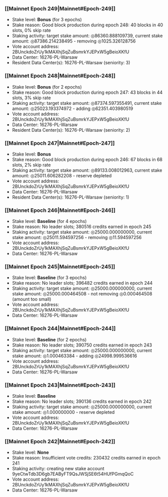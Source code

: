 ### [[Mainnet Epoch 249|Mainnet#Epoch-249]]
* Stake level: **Bonus** (for 3 epochs)
* Stake reason: Good block production during epoch 248: 40 blocks in 40 slots, 0% skip rate
* Staking activity: target stake amount: ◎86360.888109739, current stake amount: ◎87386.214238495 - removing ◎1025.326128756
* Vote account address: 2BUnckdoZrUy1kMAXhjSqZuBsmrkYJEPxW5gBeioXKfU
* Data Center: 16276-PL-Warsaw
* Resident Data Center(s): 16276-PL-Warsaw (seniority: 3)
### [[Mainnet Epoch 248|Mainnet#Epoch-248]]
* Stake level: **Bonus** (for 2 epochs)
* Stake reason: Good block production during epoch 247: 43 blocks in 44 slots, 3% skip rate
* Staking activity: target stake amount: ◎87374.597355491, current stake amount: ◎25023.193374972 - adding ◎62351.403980519
* Vote account address: 2BUnckdoZrUy1kMAXhjSqZuBsmrkYJEPxW5gBeioXKfU
* Data Center: 16276-PL-Warsaw
* Resident Data Center(s): 16276-PL-Warsaw (seniority: 2)
### [[Mainnet Epoch 247|Mainnet#Epoch-247]]
* Stake level: **Bonus**
* Stake reason: Good block production during epoch 246: 67 blocks in 68 slots, 2% skip rate
* Staking activity: target stake amount: ◎89133.008012963, current stake amount: ◎25011.606282208 - reserve depleted
* Vote account address: 2BUnckdoZrUy1kMAXhjSqZuBsmrkYJEPxW5gBeioXKfU
* Data Center: 16276-PL-Warsaw
* Resident Data Center(s): 16276-PL-Warsaw (seniority: 1)
### [[Mainnet Epoch 246|Mainnet#Epoch-246]]
* Stake level: **Baseline** (for 4 epochs)
* Stake reason: No leader slots; 380516 credits earned in epoch 245
* Staking activity: target stake amount: ◎25000.000000000, current stake amount: ◎25011.594597256 - removing ◎11.594597256
* Vote account address: 2BUnckdoZrUy1kMAXhjSqZuBsmrkYJEPxW5gBeioXKfU
* Data Center: 16276-PL-Warsaw
### [[Mainnet Epoch 245|Mainnet#Epoch-245]]
* Stake level: **Baseline** (for 3 epochs)
* Stake reason: No leader slots; 396482 credits earned in epoch 244
* Staking activity: target stake amount: ◎25000.000000000, current stake amount: ◎25000.000464508 - not removing ◎0.000464508 (amount too small)
* Vote account address: 2BUnckdoZrUy1kMAXhjSqZuBsmrkYJEPxW5gBeioXKfU
* Data Center: 16276-PL-Warsaw
### [[Mainnet Epoch 244|Mainnet#Epoch-244]]
* Stake level: **Baseline** (for 2 epochs)
* Stake reason: No leader slots; 390750 credits earned in epoch 243
* Staking activity: target stake amount: ◎25000.000000000, current stake amount: ◎1.000463384 - adding ◎24998.999536616
* Vote account address: 2BUnckdoZrUy1kMAXhjSqZuBsmrkYJEPxW5gBeioXKfU
* Data Center: 16276-PL-Warsaw
### [[Mainnet Epoch 243|Mainnet#Epoch-243]]
* Stake level: **Baseline**
* Stake reason: No leader slots; 390136 credits earned in epoch 242
* Staking activity: target stake amount: ◎25000.000000000, current stake amount: ◎1.000000000 - reserve depleted
* Vote account address: 2BUnckdoZrUy1kMAXhjSqZuBsmrkYJEPxW5gBeioXKfU
* Data Center: 16276-PL-Warsaw
### [[Mainnet Epoch 242|Mainnet#Epoch-242]]
* Stake level: **None**
* Stake reason: Insufficient vote credits: 230432 credits earned in epoch 241
* Staking activity: creating new stake account 9yeCtwTdb3D6gb7EAByFT9QsJWSjSE6t54HUfPGmqQoC
* Vote account address: 2BUnckdoZrUy1kMAXhjSqZuBsmrkYJEPxW5gBeioXKfU
* Data Center: 16276-PL-Warsaw